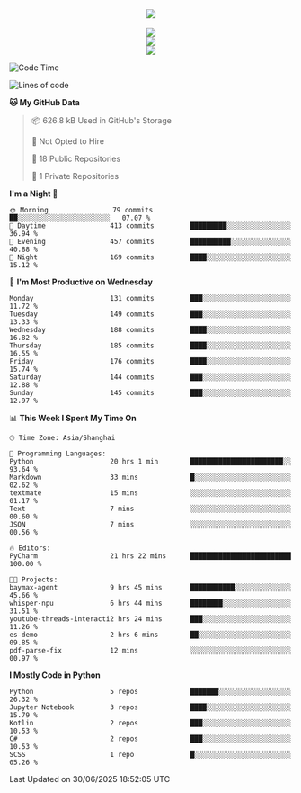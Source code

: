 <div align="center">
  <img src="https://readme-typing-svg.demolab.com?font=Zhi+Mang+Xing&size=40&pause=1000&color=000000&center=true&vCenter=true&lines=Baymax%E5%B0%8F%E6%8C%AF;Hello%20World"/><br/>
  <br/>
  <img src="https://skillicons.dev/icons?i=java,kotlin,python,c,cpp,html,css,javascript" /><br/>
  <img src="https://skillicons.dev/icons?i=spring,vue,pytorch,maven,gradle,mysql,sqlite,linux" /><br/>
  <img src="https://skillicons.dev/icons?i=idea,pycharm,webstorm,androidstudio,vscode,git,vim,md" /><br/>
</div>

<!--START_SECTION:waka-->
![Code Time](http://img.shields.io/badge/Code%20Time-1%2C084%20hrs%2057%20mins-blue)

![Lines of code](https://img.shields.io/badge/From%20Hello%20World%20I%27ve%20Written-6.1%20million%20lines%20of%20code-blue)

**🐱 My GitHub Data** 

> 📦 626.8 kB Used in GitHub's Storage 
 > 
> 🚫 Not Opted to Hire
 > 
> 📜 18 Public Repositories 
 > 
> 🔑 1 Private Repositories 
 > 
**I'm a Night 🦉** 

```text
🌞 Morning                79 commits          ██░░░░░░░░░░░░░░░░░░░░░░░   07.07 % 
🌆 Daytime                413 commits         █████████░░░░░░░░░░░░░░░░   36.94 % 
🌃 Evening                457 commits         ██████████░░░░░░░░░░░░░░░   40.88 % 
🌙 Night                  169 commits         ████░░░░░░░░░░░░░░░░░░░░░   15.12 % 
```
📅 **I'm Most Productive on Wednesday** 

```text
Monday                   131 commits         ███░░░░░░░░░░░░░░░░░░░░░░   11.72 % 
Tuesday                  149 commits         ███░░░░░░░░░░░░░░░░░░░░░░   13.33 % 
Wednesday                188 commits         ████░░░░░░░░░░░░░░░░░░░░░   16.82 % 
Thursday                 185 commits         ████░░░░░░░░░░░░░░░░░░░░░   16.55 % 
Friday                   176 commits         ████░░░░░░░░░░░░░░░░░░░░░   15.74 % 
Saturday                 144 commits         ███░░░░░░░░░░░░░░░░░░░░░░   12.88 % 
Sunday                   145 commits         ███░░░░░░░░░░░░░░░░░░░░░░   12.97 % 
```


📊 **This Week I Spent My Time On** 

```text
🕑︎ Time Zone: Asia/Shanghai

💬 Programming Languages: 
Python                   20 hrs 1 min        ███████████████████████░░   93.64 % 
Markdown                 33 mins             █░░░░░░░░░░░░░░░░░░░░░░░░   02.62 % 
textmate                 15 mins             ░░░░░░░░░░░░░░░░░░░░░░░░░   01.17 % 
Text                     7 mins              ░░░░░░░░░░░░░░░░░░░░░░░░░   00.60 % 
JSON                     7 mins              ░░░░░░░░░░░░░░░░░░░░░░░░░   00.56 % 

🔥 Editors: 
PyCharm                  21 hrs 22 mins      █████████████████████████   100.00 % 

🐱‍💻 Projects: 
baymax-agent             9 hrs 45 mins       ███████████░░░░░░░░░░░░░░   45.66 % 
whisper-npu              6 hrs 44 mins       ████████░░░░░░░░░░░░░░░░░   31.51 % 
youtube-threads-interacti2 hrs 24 mins       ███░░░░░░░░░░░░░░░░░░░░░░   11.26 % 
es-demo                  2 hrs 6 mins        ██░░░░░░░░░░░░░░░░░░░░░░░   09.85 % 
pdf-parse-fix            12 mins             ░░░░░░░░░░░░░░░░░░░░░░░░░   00.97 % 
```

**I Mostly Code in Python** 

```text
Python                   5 repos             ███████░░░░░░░░░░░░░░░░░░   26.32 % 
Jupyter Notebook         3 repos             ████░░░░░░░░░░░░░░░░░░░░░   15.79 % 
Kotlin                   2 repos             ███░░░░░░░░░░░░░░░░░░░░░░   10.53 % 
C#                       2 repos             ███░░░░░░░░░░░░░░░░░░░░░░   10.53 % 
SCSS                     1 repo              █░░░░░░░░░░░░░░░░░░░░░░░░   05.26 % 
```




 Last Updated on 30/06/2025 18:52:05 UTC
<!--END_SECTION:waka-->





